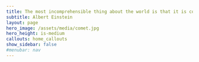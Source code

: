 ```yaml
---
title: The most incomprehensible thing about the world is that it is comprehensible.
subtitle: Albert Einstein
layout: page
hero_image: /assets/media/comet.jpg
hero_height: is-medium
callouts: home_callouts
show_sidebar: false
#menubar: nav
---
```

